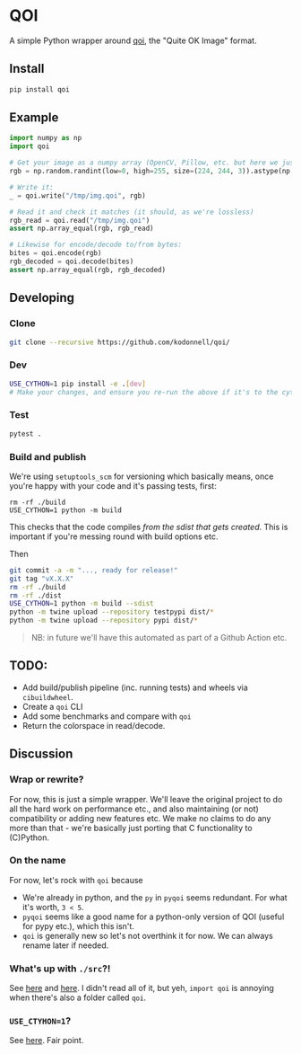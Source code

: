 # QOI

A simple Python wrapper around [qoi](https://github.com/phoboslab/qoi), the "Quite OK Image" format.

## Install

```sh
pip install qoi
```

## Example

```python
import numpy as np
import qoi

# Get your image as a numpy array (OpenCV, Pillow, etc. but here we just create a bunch of noise)
rgb = np.random.randint(low=0, high=255, size=(224, 244, 3)).astype(np.uint8)

# Write it:
_ = qoi.write("/tmp/img.qoi", rgb)

# Read it and check it matches (it should, as we're lossless)
rgb_read = qoi.read("/tmp/img.qoi")
assert np.array_equal(rgb, rgb_read)

# Likewise for encode/decode to/from bytes:
bites = qoi.encode(rgb)
rgb_decoded = qoi.decode(bites)
assert np.array_equal(rgb, rgb_decoded)
```

## Developing

### Clone
```sh
git clone --recursive https://github.com/kodonnell/qoi/
```

### Dev
```sh
USE_CYTHON=1 pip install -e .[dev]
# Make your changes, and ensure you re-run the above if it's to the cython files ...
```


### Test
```sh
pytest .
```

### Build and publish

We're using `setuptools_scm` for versioning which basically means, once you're happy with your code and it's passing tests, first:

```
rm -rf ./build
USE_CYTHON=1 python -m build
```

This checks that the code compiles *from the sdist that gets created*. This is important if you're messing round with build options etc. 

Then

```sh
git commit -a -m "..., ready for release!"
git tag "vX.X.X"
rm -rf ./build
rm -rf ./dist
USE_CYTHON=1 python -m build --sdist
python -m twine upload --repository testpypi dist/*
python -m twine upload --repository pypi dist/*
```

> NB: in future we'll have this automated as part of a Github Action etc.


## TODO:

- Add build/publish pipeline (inc. running tests) and wheels via `cibuildwheel`.
- Create a `qoi` CLI
- Add some benchmarks and compare with `qoi`
- Return the colorspace in read/decode.

## Discussion

### Wrap or rewrite?

For now, this is just a simple wrapper. We'll leave the original project to do all the hard work on performance etc., and also maintaining (or not) compatibility or adding new features etc. We make no claims to do any more than that - we're basically just porting that C functionality to (C)Python.

### On the name

For now, let's rock with `qoi` because 

- We're already in python, and the `py` in `pyqoi` seems redundant. For what it's worth, `3 < 5`.
- `pyqoi` seems like a good name for a python-only version of QOI (useful for pypy etc.), which this isn't.
- `qoi` is generally new so let's not overthink it for now. We can always rename later if needed.

### What's up with `./src`?!

See [here](https://hynek.me/articles/testing-packaging/) and [here](https://blog.ionelmc.ro/2014/05/25/python-packaging/#the-structure). I didn't read all of it, but yeh, `import qoi` is annoying when there's also a folder called `qoi`.

### `USE_CTYHON=1`?

See [here](https://cython.readthedocs.io/en/latest/src/userguide/source_files_and_compilation.html#distributing-cython-modules). Fair point.